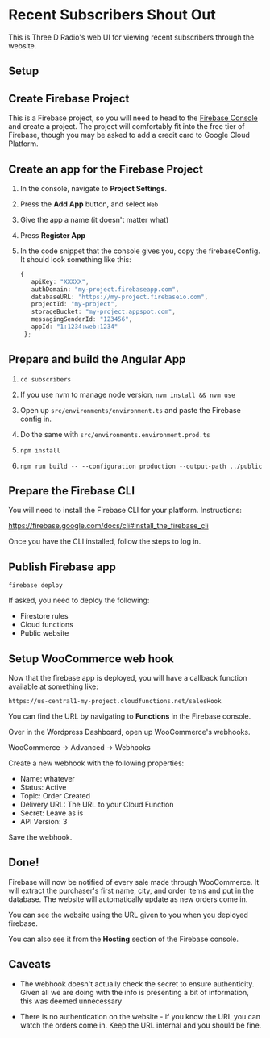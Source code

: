 # Recent Subscribers Shout Out

This is Three D Radio's web UI for viewing recent subscribers through the website.

## Setup

## Create Firebase Project

This is a Firebase project, so you will need to head to the [Firebase Console](https://console.firebase.google.com) and create a project. The project will comfortably fit into the free tier of Firebase, though you may be asked to add a credit card to Google Cloud Platform.

## Create an app for the Firebase Project

1. In the console, navigate to **Project Settings**.
1. Press the **Add App** button, and select `Web`
1. Give the app a name (it doesn't matter what)
1. Press **Register App**
1. In the code snippet that the console gives you,
   copy the firebaseConfig. It should look something like this:

   ```ts
   {
      apiKey: "XXXXX",
      authDomain: "my-project.firebaseapp.com",
      databaseURL: "https://my-project.firebaseio.com",
      projectId: "my-project",
      storageBucket: "my-project.appspot.com",
      messagingSenderId: "123456",
      appId: "1:1234:web:1234"
    };
   ```

## Prepare and build the Angular App

1. `cd subscribers`

1. If you use nvm to manage node version, `nvm install && nvm use`

1. Open up `src/environments/environment.ts` and paste the Firebase config in.

1. Do the same with `src/environments.environment.prod.ts`

1. `npm install`

1. `npm run build -- --configuration production --output-path ../public`

## Prepare the Firebase CLI

You will need to install the Firebase CLI for your platform. Instructions:

https://firebase.google.com/docs/cli#install_the_firebase_cli

Once you have the CLI installed, follow the steps to log in.

## Publish Firebase app

```
firebase deploy
```

If asked, you need to deploy the following:

- Firestore rules
- Cloud functions
- Public website

## Setup WooCommerce web hook

Now that the firebase app is deployed, you will have a callback function available at something like:

`https://us-central1-my-project.cloudfunctions.net/salesHook`

You can find the URL by navigating to **Functions** in the Firebase console.

Over in the Wordpress Dashboard, open up WooCommerce's webhooks.

WooCommerce -> Advanced -> Webhooks

Create a new webhook with the following properties:

- Name: whatever
- Status: Active
- Topic: Order Created
- Delivery URL: The URL to your Cloud Function
- Secret: Leave as is
- API Version: 3

Save the webhook.

## Done!

Firebase will now be notified of every sale made through WooCommerce. It will extract the purchaser's first name, city, and order items and put in the database. The website will automatically update as new orders come in.

You can see the website using the URL given to you when you deployed firebase.

You can also see it from the **Hosting** section of the Firebase console.

## Caveats

- The webhook doesn't actually check the secret to ensure authenticity. Given all we are doing with the info is presenting a bit of information, this was deemed unnecessary

- There is no authentication on the website - if you know the URL you can watch the orders come in. Keep the URL internal and you should be fine.
